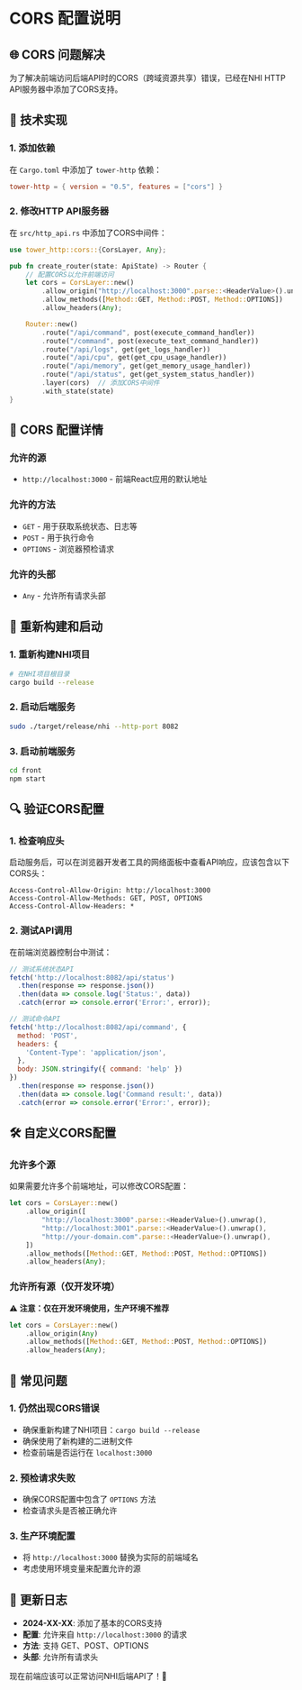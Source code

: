 # CORS 配置说明

## 🌐 CORS 问题解决

为了解决前端访问后端API时的CORS（跨域资源共享）错误，已经在NHI HTTP API服务器中添加了CORS支持。

## 🔧 技术实现

### 1. 添加依赖
在 `Cargo.toml` 中添加了 `tower-http` 依赖：

```toml
tower-http = { version = "0.5", features = ["cors"] }
```

### 2. 修改HTTP API服务器
在 `src/http_api.rs` 中添加了CORS中间件：

```rust
use tower_http::cors::{CorsLayer, Any};

pub fn create_router(state: ApiState) -> Router {
    // 配置CORS以允许前端访问
    let cors = CorsLayer::new()
        .allow_origin("http://localhost:3000".parse::<HeaderValue>().unwrap())
        .allow_methods([Method::GET, Method::POST, Method::OPTIONS])
        .allow_headers(Any);

    Router::new()
        .route("/api/command", post(execute_command_handler))
        .route("/command", post(execute_text_command_handler))
        .route("/api/logs", get(get_logs_handler))
        .route("/api/cpu", get(get_cpu_usage_handler))
        .route("/api/memory", get(get_memory_usage_handler))
        .route("/api/status", get(get_system_status_handler))
        .layer(cors)  // 添加CORS中间件
        .with_state(state)
}
```

## 🎯 CORS 配置详情

### 允许的源
- `http://localhost:3000` - 前端React应用的默认地址

### 允许的方法
- `GET` - 用于获取系统状态、日志等
- `POST` - 用于执行命令
- `OPTIONS` - 浏览器预检请求

### 允许的头部
- `Any` - 允许所有请求头部

## 🚀 重新构建和启动

### 1. 重新构建NHI项目
```bash
# 在NHI项目根目录
cargo build --release
```

### 2. 启动后端服务
```bash
sudo ./target/release/nhi --http-port 8082
```

### 3. 启动前端服务
```bash
cd front
npm start
```

## 🔍 验证CORS配置

### 1. 检查响应头
启动服务后，可以在浏览器开发者工具的网络面板中查看API响应，应该包含以下CORS头：

```
Access-Control-Allow-Origin: http://localhost:3000
Access-Control-Allow-Methods: GET, POST, OPTIONS
Access-Control-Allow-Headers: *
```

### 2. 测试API调用
在前端浏览器控制台中测试：

```javascript
// 测试系统状态API
fetch('http://localhost:8082/api/status')
  .then(response => response.json())
  .then(data => console.log('Status:', data))
  .catch(error => console.error('Error:', error));

// 测试命令API
fetch('http://localhost:8082/api/command', {
  method: 'POST',
  headers: {
    'Content-Type': 'application/json',
  },
  body: JSON.stringify({ command: 'help' })
})
  .then(response => response.json())
  .then(data => console.log('Command result:', data))
  .catch(error => console.error('Error:', error));
```

## 🛠️ 自定义CORS配置

### 允许多个源
如果需要允许多个前端地址，可以修改CORS配置：

```rust
let cors = CorsLayer::new()
    .allow_origin([
        "http://localhost:3000".parse::<HeaderValue>().unwrap(),
        "http://localhost:3001".parse::<HeaderValue>().unwrap(),
        "http://your-domain.com".parse::<HeaderValue>().unwrap(),
    ])
    .allow_methods([Method::GET, Method::POST, Method::OPTIONS])
    .allow_headers(Any);
```

### 允许所有源（仅开发环境）
⚠️ **注意：仅在开发环境使用，生产环境不推荐**

```rust
let cors = CorsLayer::new()
    .allow_origin(Any)
    .allow_methods([Method::GET, Method::POST, Method::OPTIONS])
    .allow_headers(Any);
```

## 🚨 常见问题

### 1. 仍然出现CORS错误
- 确保重新构建了NHI项目：`cargo build --release`
- 确保使用了新构建的二进制文件
- 检查前端是否运行在 `localhost:3000`

### 2. 预检请求失败
- 确保CORS配置中包含了 `OPTIONS` 方法
- 检查请求头是否被正确允许

### 3. 生产环境配置
- 将 `http://localhost:3000` 替换为实际的前端域名
- 考虑使用环境变量来配置允许的源

## 📝 更新日志

- **2024-XX-XX**: 添加了基本的CORS支持
- **配置**: 允许来自 `http://localhost:3000` 的请求
- **方法**: 支持 GET、POST、OPTIONS
- **头部**: 允许所有请求头

现在前端应该可以正常访问NHI后端API了！🎉
